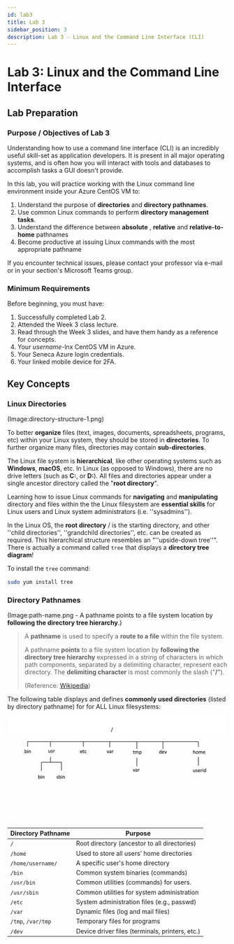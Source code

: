 ```yaml
---
id: lab3
title: Lab 3
sidebar_position: 3
description: Lab 3 - Linux and the Command Line Interface (CLI)
---
```


# Lab 3: Linux and the Command Line Interface

## Lab Preparation

### Purpose / Objectives of Lab 3
Understanding how to use a command line interface (CLI) is an incredibly useful skill-set as application developers. It is present in all major operating systems, and is often how you will interact with tools and databases to accomplish tasks a GUI doesn't provide.

In this lab, you will practice working with the Linux command line environment inside your Azure CentOS VM to:
1. Understand the purpose of **directories** and **directory pathnames**.
1. Use common Linux commands to perform **directory management tasks**.
1. Understand the difference between **absolute** , **relative** and **relative-to-home** pathnames
1. Become productive at issuing Linux commands with the most appropriate pathname

If you encounter technical issues, please contact your professor via e-mail or in your section's Microsoft Teams group.

### Minimum Requirements
Before beginning, you must have: 
1. Successfully completed Lab 2.
1. Attended the Week 3 class lecture.
1. Read through the Week 3 slides, and have them handy as a reference for concepts.
1. Your *username*-lnx CentOS VM in Azure.
1. Your Seneca Azure login credentials.
1. Your linked mobile device for 2FA.

## Key Concepts
### Linux Directories

(Image:directory-structure-1.png)

To better **organize** files (text, images, documents, spreadsheets, programs, etc) within your Linux system, they should be stored in **directories**. To further organize many files, directories may contain **sub-directories**. 

The Linux file system is **hierarchical**, like other operating systems such as **Windows**, **macOS**, etc. In Linux (as opposed to Windows), there are no drive letters (such as **C:**, or **D:**). All files and directories appear under a single ancestor directory called the "**root directory**".

Learning how to issue Linux commands for **navigating** and **manipulating** directory and files within the the Linux filesystem are **essential skills** for Linux users and Linux system administrators (i.e. ''sysadmins'').

In the Linux OS, the **root directory** / is the  starting directory, and other ''child directories'',  ''grandchild directories'', etc. can be created as required. This hierarchical structure resembles an "''upside-down tree''". There is actually a command called `tree` that displays a **directory tree diagram**!

To install the `tree` command:

```bash
sudo yum install tree
```

### Directory Pathnames
(Image:path-name.png - A pathname points to a file system location by **following the directory tree hierarchy**.)

> A **pathname** is used to specify a **route to a file** within the file system.
>
> A pathname **points** to a file system location by **following the directory tree hierarchy** expressed in a string of characters in which path components, separated by a delimiting character, represent each directory. The **delimiting character** is most commonly the slash ("**/**").
>
> (Reference: [Wikipedia](https://en.wikipedia.org/wiki/Path_(computing)))

The following table displays and defines **commonly used directories** (listed by directory pathname) for for ALL Linux filesystems:

![Image: Linux - Common Directories](/img/linux-common-directories.png)

| Directory Pathname    | Purpose                                        |
|-----------------------|-------------------------------------------------|
| `/`                   | Root directory (ancestor to all directories)    |
| `/home`               | Used to store all users’ home directories       |
| `/home/username/`     | A specific user's home directory               |
| `/bin`                | Common system binaries (commands)               |
| `/usr/bin`            | Common utilities (commands) for users.          |
| `/usr/sbin`           | Common utilities for system administration      |
| `/etc`                | System administration files (e.g., passwd)      |
| `/var`                | Dynamic files (log and mail files)              |
| `/tmp`, `/var/tmp`    | Temporary files for programs                    |
| `/dev`                | Device driver files (terminals, printers, etc.) |
